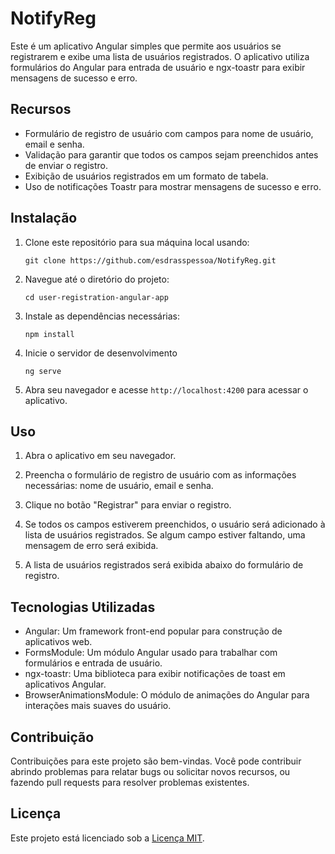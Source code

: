 NotifyReg
=============================

Este é um aplicativo Angular simples que permite aos usuários se registrarem e exibe uma lista de usuários registrados. O aplicativo utiliza formulários do Angular para entrada de usuário e ngx-toastr para exibir mensagens de sucesso e erro.

Recursos
--------

-   Formulário de registro de usuário com campos para nome de usuário, email e senha.
-   Validação para garantir que todos os campos sejam preenchidos antes de enviar o registro.
-   Exibição de usuários registrados em um formato de tabela.
-   Uso de notificações Toastr para mostrar mensagens de sucesso e erro.

Instalação
----------

1.  Clone este repositório para sua máquina local usando:

    `git clone https://github.com/esdrasspessoa/NotifyReg.git`

2.  Navegue até o diretório do projeto:

    `cd user-registration-angular-app`

3.  Instale as dependências necessárias:

    `npm install`

4.  Inicie o servidor de desenvolvimento

    `ng serve`

5.  Abra seu navegador e acesse `http://localhost:4200` para acessar o aplicativo.

Uso
---

1.  Abra o aplicativo em seu navegador.

2.  Preencha o formulário de registro de usuário com as informações necessárias: nome de usuário, email e senha.

3.  Clique no botão "Registrar" para enviar o registro.

4.  Se todos os campos estiverem preenchidos, o usuário será adicionado à lista de usuários registrados. Se algum campo estiver faltando, uma mensagem de erro será exibida.

5.  A lista de usuários registrados será exibida abaixo do formulário de registro.

Tecnologias Utilizadas
----------------------

-   Angular: Um framework front-end popular para construção de aplicativos web.
-   FormsModule: Um módulo Angular usado para trabalhar com formulários e entrada de usuário.
-   ngx-toastr: Uma biblioteca para exibir notificações de toast em aplicativos Angular.
-   BrowserAnimationsModule: O módulo de animações do Angular para interações mais suaves do usuário.

Contribuição
------------

Contribuições para este projeto são bem-vindas. Você pode contribuir abrindo problemas para relatar bugs ou solicitar novos recursos, ou fazendo pull requests para resolver problemas existentes.

Licença
-------

Este projeto está licenciado sob a [Licença MIT](https://chat.openai.com/LICENSE).